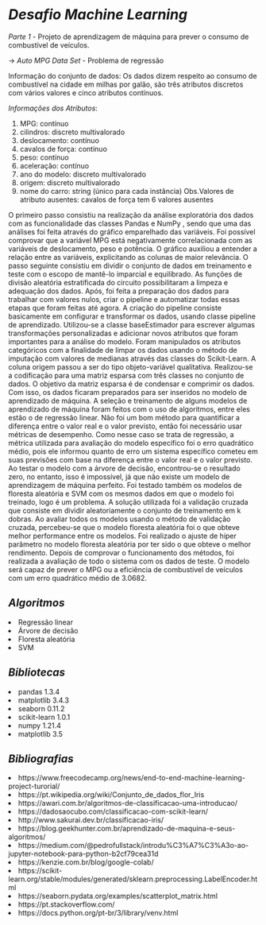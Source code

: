 
# *Desafio Machine Learning*

*Parte 1* - Projeto de aprendizagem de máquina para prever o consumo de combustível de veículos.

-> *Auto MPG Data Set* - Problema de regressão

Informação do conjunto de dados:
Os dados dizem respeito ao consumo de combustível na cidade em milhas por galão, são três atributos discretos com vários valores e cinco atributos contínuos.

*Informações dos Atributos*:

1. MPG: contínuo
2. cilindros: discreto multivalorado
3. deslocamento: contínuo
4. cavalos de força: contínuo
5. peso: contínuo
6. aceleração: contínuo
7. ano do modelo: discreto multivalorado
8. origem: discreto multivalorado
9. nome do carro: string (único para cada instância)
Obs.Valores de atributo ausentes: cavalos de força tem 6 valores ausentes


O primeiro passo consistiu na realização da análise exploratória dos dados com as funcionalidade das classes Pandas e NumPy , sendo que uma das análises foi feita através do gráfico emparelhado das variáveis. 
Foi possível comprovar que a variável MPG está negativamente correlacionada com as variáveis de deslocamento, peso e potência. O gráfico auxiliou a entender a relação entre as variáveis, explicitando as colunas de maior relevância.
O passo seguinte consistiu em dividir o conjunto de dados em treinamento e teste com o escopo de mantê-lo imparcial e equilibrado. 
As funções de divisão aleatória estratificada do circuito possibilitaram a limpeza e adequação dos dados.
Após, foi feita a preparação dos dados para trabalhar com valores nulos, criar o pipeline e automatizar todas essas etapas que foram feitas até agora.
A criação do pipeline consiste basicamente em configurar e transformar os dados, usando classe pipeline de aprendizado.
Utilizou-se a classe baseEstimador para escrever algumas transformações personalizadas e adicionar novos atributos que foram importantes para a análise do modelo. 
Foram manipulados os atributos categóricos com a finalidade de limpar os dados usando o método de imputação com valores de medianas através das classes do Scikit-Learn.
A coluna origem passou a ser do tipo objeto-variável qualitativa. Realizou-se a codificação para uma matriz esparsa com três classes no conjunto de dados. O objetivo da matriz esparsa é de condensar e comprimir os dados. Com isso, os dados ficaram preparados para ser inseridos no modelo de aprendizado de máquina.
A seleção e treinamento de alguns modelos de aprendizado de máquina foram feitos com o uso de algoritmos, entre eles estão o de regressão linear. Não foi um bom método para quantificar a diferença entre o valor real e o valor previsto, então foi necessário usar métricas de desempenho. Como nesse caso se trata de regressão, a métrica utilizada para avaliação do modelo específico foi o erro quadrático médio, pois ele informou quanto de erro um sistema específico cometeu em suas previsões com base na diferença entre o valor real e o valor previsto.
Ao testar o modelo com a árvore de decisão, encontrou-se o resultado zero, no entanto, isso é impossível, já que não existe um modelo de aprendizagem de máquina perfeito.
Foi testado também os modelos de floresta aleatória e SVM com os mesmos dados em que o modelo foi treinado, logo é um problema. A solução utilizada foi a validação cruzada que consiste em dividir aleatoriamente o conjunto de treinamento em k dobras.
Ao avaliar todos os modelos usando o método de validação cruzada, percebeu-se que o modelo floresta aleatória foi o que obteve melhor performance entre os modelos. Foi realizado o ajuste de hiper parâmetro no modelo floresta aleatória por ter sido o que obteve o melhor rendimento. Depois de comprovar o funcionamento dos métodos, foi realizada a avaliação de todo o sistema com os dados de teste. O modelo será capaz de prever o MPG ou a eficiência de combustível de veículos com um erro quadrático médio de 3.0682.


## *Algoritmos* 

<li>Regressão linear
<li>Árvore de decisão 
<li>Floresta aleatória 
<li>SVM

  ## *Bibliotecas* 

<li> pandas 1.3.4
<li> matplotlib 3.4.3
<li> seaborn 0.11.2
<li> scikit-learn 1.0.1
<li> numpy 1.21.4
<li> matplotlib 3.5
 
 
 
 ## *Bibliografias*
 
<li>  https://www.freecodecamp.org/news/end-to-end-machine-learning-project-turorial/
<li>  https://pt.wikipedia.org/wiki/Conjunto_de_dados_flor_Iris
<li>  https://awari.com.br/algoritmos-de-classificacao-uma-introducao/
<li>  https://dadosaocubo.com/classificacao-com-scikit-learn/
<li>  http://www.sakurai.dev.br/classificacao-iris/
<li>  https://blog.geekhunter.com.br/aprendizado-de-maquina-e-seus-algoritmos/
<li>  https://medium.com/@pedrofullstack/introdu%C3%A7%C3%A3o-ao-jupyter-notebook-para-python-b2cf79cea31d
<li>  https://kenzie.com.br/blog/google-colab/
<li>  https://scikit-learn.org/stable/modules/generated/sklearn.preprocessing.LabelEncoder.html
<li>  https://seaborn.pydata.org/examples/scatterplot_matrix.html
<li>  https://pt.stackoverflow.com/
<li>  https://docs.python.org/pt-br/3/library/venv.html
